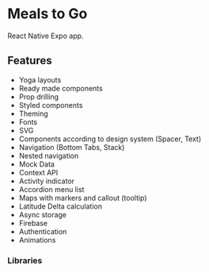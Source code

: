 # Meals to Go

React Native Expo app.

## Features

-   Yoga layouts
-   Ready made components
-   Prop drilling
-   Styled components
-   Theming
-   Fonts
-   SVG
-   Components according to design system (Spacer, Text)
-   Navigation (Bottom Tabs, Stack)
-   Nested navigation
-   Mock Data
-   Context API
-   Activity indicator
-   Accordion menu list
-   Maps with markers and callout (tooltip)
-   Latitude Delta calculation
-   Async storage
-   Firebase
-   Authentication
-   Animations

### Libraries
